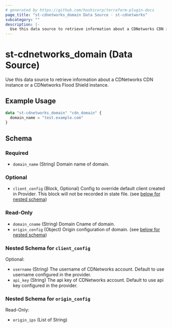 ```yaml
---
# generated by https://github.com/hashicorp/terraform-plugin-docs
page_title: "st-cdnetworks_domain Data Source - st-cdnetworks"
subcategory: ""
description: |-
  Use this data source to retrieve information about a CDNetworks CDN instance or a CDNetworks Flood Shield instance.
---
```


# st-cdnetworks_domain (Data Source)

Use this data source to retrieve information about a CDNetworks CDN instance or a CDNetworks Flood Shield instance.

## Example Usage

```terraform
data "st-cdnetworks_domain" "cdn_domain" {
  domain_name = "test.example.com"
}
```

<!-- schema generated by tfplugindocs -->
## Schema

### Required

- `domain_name` (String) Domain name of domain.

### Optional

- `client_config` (Block, Optional) Config to override default client created in Provider. This block will not be recorded in state file. (see [below for nested schema](#nestedblock--client_config))

### Read-Only

- `domain_cname` (String) Domain Cname of domain.
- `origin_config` (Object) Origin configuration of domain. (see [below for nested schema](#nestedatt--origin_config))

<a id="nestedblock--client_config"></a>
### Nested Schema for `client_config`

Optional:

- `username` (String) The username of CDNetworks account. Default to use username configured in the provider.
- `api_key` (String) The api key of CDNetworks account. Default to use api key configured in the provider.


<a id="nestedatt--origin_config"></a>
### Nested Schema for `origin_config`

Read-Only:

- `origin_ips` (List of String)


